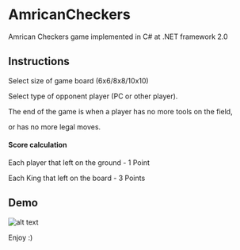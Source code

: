 # AmricanCheckers
Amrican Checkers game implemented in C# at .NET framework 2.0
 
## Instructions

Select size of game board (6x6/8x8/10x10)

Select type of opponent player (PC or other player).

The end of the game is when a player has no more tools on the field,

or has no more legal moves. 

#### Score calculation

Each player that left on the ground - 1 Point

Each King that left on the board - 3 Points

## Demo
![alt text](https://github.com/naorbak/Tetris/blob/master/Tetris.gif)

Enjoy :)
